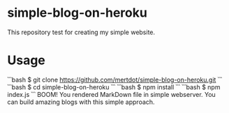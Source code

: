 # simple-blog-on-heroku
This repository test for creating my simple website.

# Usage


՝՝՝bash
$ git clone https://github.com/mertdot/simple-blog-on-heroku.git
՝՝՝
՝՝՝bash
$ cd simple-blog-on-heroku
՝՝՝
՝՝՝bash
$ npm install
՝՝՝
՝՝՝bash
$ npm index.js
՝՝՝
BOOM! You rendered MarkDown file in simple webserver. You can build amazing blogs with this simple approach.
